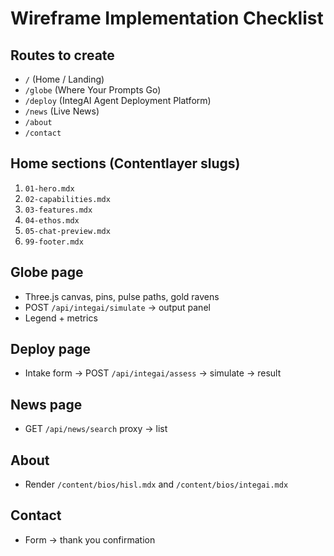 
# Wireframe Implementation Checklist

## Routes to create
- `/` (Home / Landing)
- `/globe` (Where Your Prompts Go)
- `/deploy` (IntegAI Agent Deployment Platform)
- `/news` (Live News)
- `/about`
- `/contact`

## Home sections (Contentlayer slugs)
1. `01-hero.mdx`
2. `02-capabilities.mdx`
3. `03-features.mdx`
4. `04-ethos.mdx`
5. `05-chat-preview.mdx`
6. `99-footer.mdx`

## Globe page
- Three.js canvas, pins, pulse paths, gold ravens
- POST `/api/integai/simulate` → output panel
- Legend + metrics

## Deploy page
- Intake form → POST `/api/integai/assess` → simulate → result

## News page
- GET `/api/news/search` proxy → list

## About
- Render `/content/bios/hisl.mdx` and `/content/bios/integai.mdx`

## Contact
- Form → thank you confirmation


